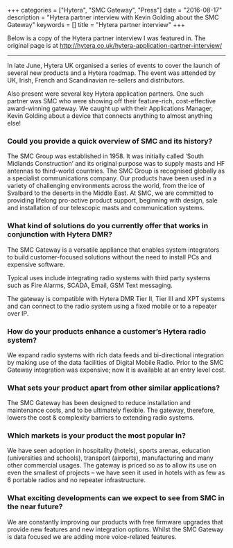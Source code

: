 +++
categories = ["Hytera", "SMC Gateway", "Press"]
date = "2016-08-17"
description = "Hytera partner interview with Kevin Golding about the SMC Gateway"
keywords = []
title = "Hytera partner interview"
+++

Below is a copy of the Hytera partner interview I was featured in. The original page is at
http://hytera.co.uk/hytera-application-partner-interview/
<!--more-->

---

In late June, Hytera UK organised a series of events to cover the launch of several new products and a Hytera roadmap.
The event was attended by UK, Irish, French and Scandinavian re-sellers and distributors.

Also present were several key Hytera application partners. One such partner was SMC who were showing off their
feature-rich, cost-effective award-winning gateway. We caught up with their Applications Manager, Kevin Golding
about a device that connects anything to almost anything else!

### Could you provide a quick overview of SMC and its history?

The SMC Group was established in 1958. It was initially called ‘South Midlands Construction’ and its original purpose
was to supply masts and HF antennas to third-world countries. The SMC Group is recognised globally as a specialist
communications company. Our products have been used in a variety of challenging environments across the world,
from the ice of Svalbard to the deserts in the Middle East. At SMC, we are committed to providing lifelong pro-active
product support, beginning with design, sale and installation of our telescopic masts and communication systems.

### What kind of solutions do you currently offer that works in conjunction with Hytera DMR?

The SMC Gateway is a versatile appliance that enables system integrators to build customer-focused solutions without
the need to install PCs and expensive software.

Typical uses include integrating radio systems with third party systems such as Fire Alarms, SCADA, Email,
GSM Text messaging.

The gateway is compatible with Hytera DMR Tier II, Tier III and XPT systems and can connect to the radio system using
a fixed mobile or to a repeater over IP.


### How do your products enhance a customer’s Hytera radio system?

We expand radio systems with rich data feeds and bi-directional integration by making use of the data facilities
of Digital Mobile Radio. Prior to the SMC Gateway integration was expensive; now it is available at an entry level cost.

### What sets your product apart from other similar applications?

The SMC Gateway has been designed to reduce installation and maintenance costs, and to be ultimately flexible.
The gateway, therefore, lowers the cost & complexity barriers to extending radio systems.

### Which markets is your product the most popular in?

We have seen adoption in hospitality (hotels), sports arenas, education (universities and schools),
transport (airports), manufacturing and many other commercial usages. The gateway is priced so as to allow its use on
even the smallest of projects – we have seen it used in hotels with as few as 6 portable radios
and no repeater infrastructure.

### What exciting developments can we expect to see from SMC in the near future?

We are constantly improving our products with free firmware upgrades that provide new features and new integration
options. Whilst the SMC Gateway is data focused we are adding more voice-related features.